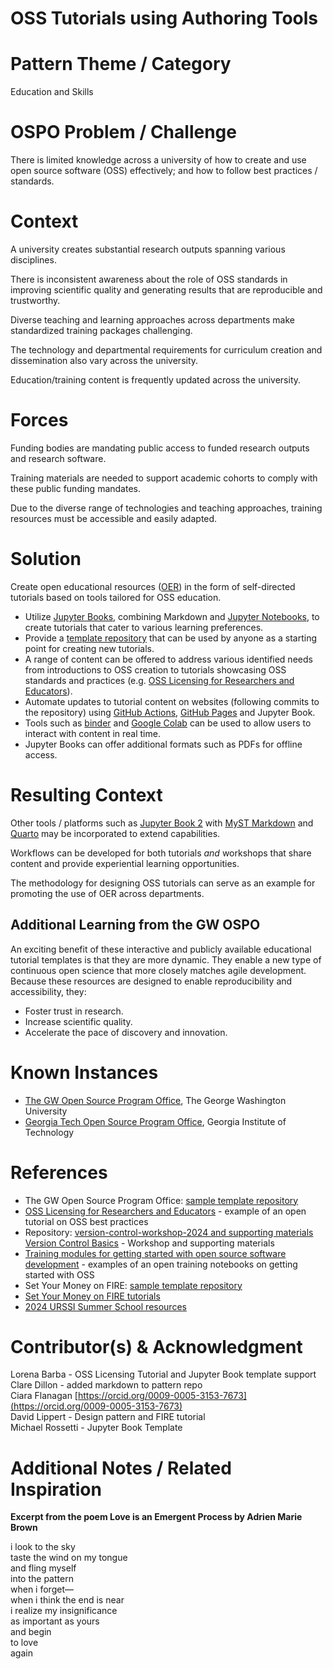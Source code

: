 # OSS Tutorials using Authoring Tools

# Pattern Theme / Category

Education and Skills

# OSPO Problem / Challenge

There is limited knowledge across a university of how to create and use open source software (OSS) effectively; and how to follow best practices / standards.

# Context

A university creates substantial research outputs spanning various disciplines.

There is inconsistent awareness about the role of OSS standards in improving scientific quality and generating results that are reproducible and trustworthy.

Diverse teaching and learning approaches across departments make standardized training packages challenging.

The technology and departmental requirements for curriculum creation and dissemination also vary across the university.

Education/training content is frequently updated across the university.

# Forces

Funding bodies are mandating public access to funded research outputs and research software.

Training materials are needed to support academic cohorts to comply with these public funding mandates. 

Due to the diverse range of technologies and teaching approaches, training resources must be accessible and easily adapted.

# Solution

Create open educational resources ([OER](https://ospo.gwu.edu/open-educational-resources-oer)) in the form of self-directed tutorials based on tools tailored for OSS education.

* Utilize [Jupyter Books](https://github.com/jupyter-book/jupyter-book), combining Markdown and [Jupyter Notebooks](https://jupyter-notebook-beginner-guide.readthedocs.io/en/latest/what_is_jupyter.html), to create tutorials that cater to various learning preferences.  
* Provide a [template repository](https://github.com/gw-ospo/jupyter-book-template) that can be used by anyone as a starting point for creating new tutorials.  
* A range of content can be offered to address various identified needs from introductions to OSS creation to tutorials showcasing OSS standards and practices (e.g. [OSS Licensing for Researchers and Educators](https://gw-ospo.github.io/oss-licensing/intro.html)).  
* Automate updates to tutorial content on websites (following commits to the repository) using [GitHub Actions](https://github.com/features/actions), [GitHub Pages](https://pages.github.com/) and Jupyter Book.  
* Tools such as [binder](https://mybinder.org/) and [Google Colab](https://colab.google/) can be used to allow users to interact with content in real time.  
* Jupyter Books can offer additional formats such as PDFs for offline access.

# Resulting Context

Other tools / platforms such as [Jupyter Book 2](https://blog.jupyterbook.org/posts/2024-11-15-jupyter-book-2-alpha) with [MyST Markdown](https://jupyterbook.org/en/stable/content/myst.html) and [Quarto](https://quarto.org/) may be incorporated to extend capabilities.  

Workflows can be developed for both tutorials *and* workshops that share content and provide experiential learning opportunities.

The methodology for designing OSS tutorials can serve as an example for promoting the use of OER across departments. 

## Additional Learning from the GW OSPO

An exciting benefit of these interactive and publicly available educational tutorial templates is that they are more dynamic. They enable a new type of continuous open science that more closely matches agile development. Because these resources are designed to enable reproducibility and accessibility, they:

* Foster trust in research.  
* Increase scientific quality.   
* Accelerate the pace of discovery and innovation.

# Known Instances

* [The GW Open Source Program Office](https://ospo.gwu.edu/), The George Washington University  
* [Georgia Tech Open Source Program Office](https://ospo.cc.gatech.edu/), Georgia Institute of Technology

# References

* The GW Open Source Program Office: [sample template repository](https://github.com/gw-ospo/jupyter-book-template)   
* [OSS Licensing for Researchers and Educators](https://gw-ospo.github.io/oss-licensing/intro.html) \- example of an open tutorial on OSS best practices  
* Repository: [version-control-workshop-2024 and supporting materials](https://github.com/gw-ospo/version-control-workshop-2024/tree/main)  
  [Version Control Basics](https://gw-ospo.github.io/version-control-workshop-2024/) \- Workshop and supporting materials  
* [Training modules for getting started with open source software development](https://github.com/gt-ospo/oss-training) \- examples of an open training notebooks on getting started with OSS   
* Set Your Money on FIRE: [sample template repository](https://github.com/david-lippert/fire)  
* [Set Your Money on FIRE tutorials](https://david-lippert.github.io/fire/intro.html)   
* [2024 URSSI Summer School resources](https://github.com/si2-urssi/summerschool-June2024)  

# Contributor(s) & Acknowledgment

Lorena Barba \- OSS Licensing Tutorial and Jupyter Book template support  
Clare Dillon \- added markdown to pattern repo  
Ciara Flanagan [https://orcid.org/0009-0005-3153-7673](https://orcid.org/0009-0005-3153-7673)  
David Lippert \- Design pattern and FIRE tutorial  
Michael Rossetti \- Jupyter Book Template

# Additional Notes / Related Inspiration


**Excerpt from the poem Love is an Emergent Process by Adrien Marie Brown**

i look to the sky  
taste the wind on my tongue  
and fling myself  
into the pattern  
when i forget—  
when i think the end is near  
i realize my insignificance  
as important as yours  
and begin  
to love  
again
